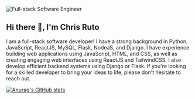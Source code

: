 ![Full-stack Software Engineer](https://images.pexels.com/photos/6330644/pexels-photo-6330644.jpeg)
## Hi there 👋, I'm Chris Ruto

I am a full-stack software developer!
I have a strong background in Python, JavaScript, ReactJS, MySQL, Flask, NodeJS, and Django. I have experience building web applications using JavaScript, HTML, and CSS, as well as creating engaging web interfaces using ReactJS and TailwindCSS. I also develop efficient backend systems using Django or Flask. If you're looking for a skilled developer to bring your ideas to life, please don't hesitate to reach out.


[![Anurag's GitHub stats](https://github-readme-stats.vercel.app/api?username=ckorir)](https://github.com/anuraghazra/github-readme-stats)

<!--
**ckorir/ckorir** is a ✨ _special_ ✨ repository because its `README.md` (this file) appears on your GitHub profile.

Here are some ideas to get you started:

- 🔭 I’m currently working on ...
- 🌱 I’m currently learning ...
- 👯 I’m looking to collaborate on ...
- 🤔 I’m looking for help with ...
- 💬 Ask me about ...
- 📫 How to reach me: ...
- 😄 Pronouns: ...
- ⚡ Fun fact: ...
-->
